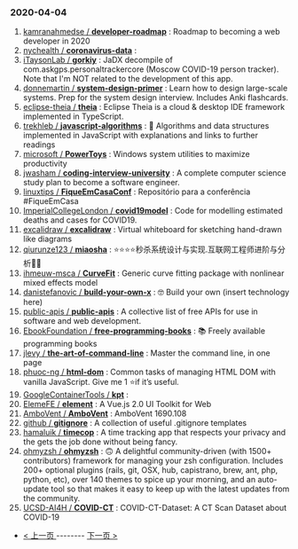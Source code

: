 ### 2020-04-04 
1. [
        kamranahmedse /
**developer-roadmap**](https://github.com/kamranahmedse/developer-roadmap) : Roadmap to becoming a web developer in 2020
1. [
        nychealth /
**coronavirus-data**](https://github.com/nychealth/coronavirus-data) : 
1. [
        iTaysonLab /
**gorkiy**](https://github.com/iTaysonLab/gorkiy) : JaDX decompile of com.askgps.personaltrackercore (Moscow COVID-19 person tracker). Note that I'm NOT related to the development of this app.
1. [
        donnemartin /
**system-design-primer**](https://github.com/donnemartin/system-design-primer) : Learn how to design large-scale systems. Prep for the system design interview. Includes Anki flashcards.
1. [
        eclipse-theia /
**theia**](https://github.com/eclipse-theia/theia) : Eclipse Theia is a cloud & desktop IDE framework implemented in TypeScript.
1. [
        trekhleb /
**javascript-algorithms**](https://github.com/trekhleb/javascript-algorithms) : 📝 Algorithms and data structures implemented in JavaScript with explanations and links to further readings
1. [
        microsoft /
**PowerToys**](https://github.com/microsoft/PowerToys) : Windows system utilities to maximize productivity
1. [
        jwasham /
**coding-interview-university**](https://github.com/jwasham/coding-interview-university) : A complete computer science study plan to become a software engineer.
1. [
        linuxtips /
**FiqueEmCasaConf**](https://github.com/linuxtips/FiqueEmCasaConf) : Repositório para a conferência #FiqueEmCasa
1. [
        ImperialCollegeLondon /
**covid19model**](https://github.com/ImperialCollegeLondon/covid19model) : Code for modelling estimated deaths and cases for COVID19.
1. [
        excalidraw /
**excalidraw**](https://github.com/excalidraw/excalidraw) : Virtual whiteboard for sketching hand-drawn like diagrams
1. [
        qiurunze123 /
**miaosha**](https://github.com/qiurunze123/miaosha) : ⭐⭐⭐⭐秒杀系统设计与实现.互联网工程师进阶与分析🙋🐓
1. [
        ihmeuw-msca /
**CurveFit**](https://github.com/ihmeuw-msca/CurveFit) : Generic curve fitting package with nonlinear mixed effects model
1. [
        danistefanovic /
**build-your-own-x**](https://github.com/danistefanovic/build-your-own-x) : 🤓 Build your own (insert technology here)
1. [
        public-apis /
**public-apis**](https://github.com/public-apis/public-apis) : A collective list of free APIs for use in software and web development.
1. [
        EbookFoundation /
**free-programming-books**](https://github.com/EbookFoundation/free-programming-books) : 📚 Freely available programming books
1. [
        jlevy /
**the-art-of-command-line**](https://github.com/jlevy/the-art-of-command-line) : Master the command line, in one page
1. [
        phuoc-ng /
**html-dom**](https://github.com/phuoc-ng/html-dom) : Common tasks of managing HTML DOM with vanilla JavaScript. Give me 1 ⭐if it’s useful.
1. [
        GoogleContainerTools /
**kpt**](https://github.com/GoogleContainerTools/kpt) : 
1. [
        ElemeFE /
**element**](https://github.com/ElemeFE/element) : A Vue.js 2.0 UI Toolkit for Web
1. [
        AmboVent /
**AmboVent**](https://github.com/AmboVent/AmboVent) : AmboVent 1690.108
1. [
        github /
**gitignore**](https://github.com/github/gitignore) : A collection of useful .gitignore templates
1. [
        hamaluik /
**timecop**](https://github.com/hamaluik/timecop) : A time tracking app that respects your privacy and the gets the job done without being fancy.
1. [
        ohmyzsh /
**ohmyzsh**](https://github.com/ohmyzsh/ohmyzsh) : 🙃 A delightful community-driven (with 1500+ contributors) framework for managing your zsh configuration. Includes 200+ optional plugins (rails, git, OSX, hub, capistrano, brew, ant, php, python, etc), over 140 themes to spice up your morning, and an auto-update tool so that makes it easy to keep up with the latest updates from the community.
1. [
        UCSD-AI4H /
**COVID-CT**](https://github.com/UCSD-AI4H/COVID-CT) : COVID-CT-Dataset: A CT Scan Dataset about COVID-19 

- [ < 上一页 ](https://github.com/able8/github-trending-daily-record/blob/master/2020-04-03.md) -------- [ 下一页 > ](https://github.com/able8/github-trending-daily-record/blob/master/2020-04-05.md)